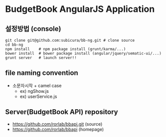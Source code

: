 BudgetBook AngularJS Application
=========================

## 설정방법 (console)

    git clone git@github.com:subicura/bb-ng.git # clone source
    cd bb-ng
    npm install    # npm package install (grunt/karma/...)
    bower install  # bower package install (angular/jquery/sematic-ui/...)
    grunt server   # launch server!!

## file naming convention

- 소문자시작 + camel case
  - ex) ngShow.js
  - ex) userService.js

## Server(BudgetBook API) repository

- https://github.com/rorlab/bbapi.git (source)
- https://github.com/rorlab/bbapi     (homepage)